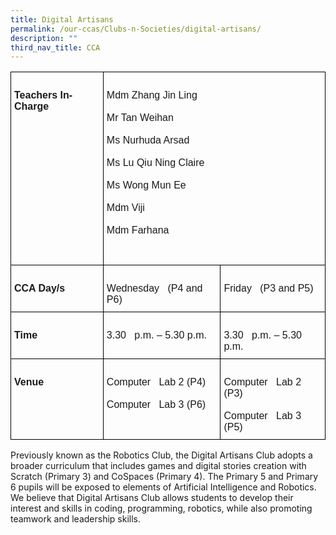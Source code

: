```yaml
---
title: Digital Artisans
permalink: /our-ccas/Clubs-n-Societies/digital-artisans/
description: ""
third_nav_title: CCA
---
```

<style type="text/css">
.tg  {border-collapse:collapse;border-spacing:0;}
.tg td{border-color:black;border-style:solid;border-width:1px;font-family:Arial, sans-serif;font-size:14px;
  overflow:hidden;padding:10px 5px;word-break:normal;}
.tg th{border-color:black;border-style:solid;border-width:1px;font-family:Arial, sans-serif;font-size:14px;
  font-weight:normal;overflow:hidden;padding:10px 5px;word-break:normal;}
.tg .tg-x5q1{font-size:16px;text-align:left;vertical-align:top}
.tg .tg-vox4{font-size:16px;font-weight:bold;text-align:left;vertical-align:top}
</style>
<table class="tg">
<thead>
  <tr>
    <th class="tg-vox4">&nbsp;&nbsp;&nbsp;<br>Teachers In-Charge&nbsp;&nbsp;&nbsp;</th>
    <th class="tg-x5q1" colspan="2">&nbsp;&nbsp;&nbsp;<br>Mdm Zhang Jin Ling<br>&nbsp;&nbsp;&nbsp;<br>Mr Tan Weihan <br>&nbsp;&nbsp;&nbsp;<br>Ms Nurhuda Arsad<br>&nbsp;&nbsp;&nbsp;<br>Ms Lu Qiu Ning Claire<br>&nbsp;&nbsp;&nbsp;<br>Ms Wong Mun Ee<br>&nbsp;&nbsp;&nbsp;<br>Mdm Viji<br>&nbsp;&nbsp;&nbsp;<br>Mdm Farhana<br>&nbsp;&nbsp;&nbsp;<br> &nbsp;&nbsp;&nbsp;</th>
  </tr>
</thead>
<tbody>
  <tr>
    <td class="tg-vox4">&nbsp;&nbsp;&nbsp;<br>CCA Day/s&nbsp;&nbsp;&nbsp;</td>
    <td class="tg-x5q1">&nbsp;&nbsp;&nbsp;<br>Wednesday&nbsp;&nbsp;&nbsp;(P4 and P6)&nbsp;&nbsp;&nbsp;</td>
    <td class="tg-x5q1">&nbsp;&nbsp;&nbsp;<br>Friday&nbsp;&nbsp;&nbsp;(P3 and P5)&nbsp;&nbsp;&nbsp;</td>
  </tr>
  <tr>
    <td class="tg-vox4">&nbsp;&nbsp;&nbsp;<br>Time&nbsp;&nbsp;&nbsp;</td>
    <td class="tg-x5q1">&nbsp;&nbsp;&nbsp;<br>3.30&nbsp;&nbsp;&nbsp;p.m. – 5.30 p.m.&nbsp;&nbsp;&nbsp;</td>
    <td class="tg-x5q1">&nbsp;&nbsp;&nbsp;<br>3.30&nbsp;&nbsp;&nbsp;p.m. – 5.30 p.m.&nbsp;&nbsp;&nbsp;</td>
  </tr>
  <tr>
    <td class="tg-vox4">&nbsp;&nbsp;&nbsp;<br>Venue&nbsp;&nbsp;&nbsp;</td>
    <td class="tg-x5q1">&nbsp;&nbsp;&nbsp;<br>Computer&nbsp;&nbsp;&nbsp;Lab 2 (P4) <br>&nbsp;&nbsp;&nbsp;<br>Computer&nbsp;&nbsp;&nbsp;Lab 3 (P6)&nbsp;&nbsp;&nbsp;</td>
    <td class="tg-x5q1">&nbsp;&nbsp;&nbsp;<br>Computer&nbsp;&nbsp;&nbsp;Lab 2 (P3) <br>&nbsp;&nbsp;&nbsp;<br>Computer&nbsp;&nbsp;&nbsp;Lab 3 (P5)&nbsp;&nbsp;&nbsp;</td>
  </tr>
</tbody>
</table>
	
Previously known as the Robotics Club, the Digital Artisans Club adopts a broader curriculum that includes games and digital stories creation with Scratch (Primary 3) and CoSpaces (Primary 4). The Primary 5 and Primary 6 pupils will be exposed to elements of Artificial Intelligence and Robotics. We believe that Digital Artisans Club allows students to develop their interest and skills in coding, programming, robotics, while also promoting teamwork and leadership skills.

